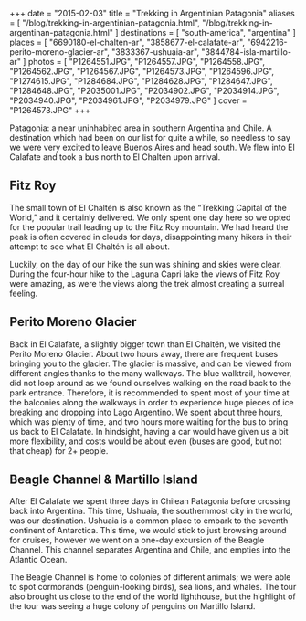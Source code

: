 +++
date    = "2015-02-03"
title   = "Trekking in Argentinian Patagonia"
aliases = [ "/blog/trekking-in-argentinian-patagonia.html", "/blog/trekking-in-argentinan-patagonia.html" ]
destinations = [ "south-america", "argentina" ]
places  = [
  "6690180-el-chalten-ar", "3858677-el-calafate-ar",
  "6942216-perito-moreno-glacier-ar", "3833367-ushuaia-ar",
  "3844784-isla-martillo-ar"
]
photos = [
  "P1264551.JPG", "P1264557.JPG", "P1264558.JPG", "P1264562.JPG", "P1264567.JPG",
  "P1264573.JPG", "P1264596.JPG", "P1274615.JPG", "P1284684.JPG", "P1284628.JPG",
  "P1284647.JPG", "P1284648.JPG", "P2035001.JPG", "P2034902.JPG", "P2034914.JPG",
  "P2034940.JPG", "P2034961.JPG", "P2034979.JPG"
]
cover = "P1264573.JPG"
+++

Patagonia: a near uninhabited area in southern Argentina and Chile. A destination which had been on our list for quite a while, so needless to say we were very excited to leave Buenos Aires and head south. We flew into El Calafate and took a bus north to El Chaltén upon arrival.

<!--more-->
## Fitz Roy
The small town of El Chaltén is also known as the “Trekking Capital of the World,” and it certainly delivered. We only spent one day here so we opted for the popular trail leading up to the Fitz Roy mountain. We had heard the peak is often covered in clouds for days, disappointing many hikers in their attempt to see what El Chaltén is all about.

Luckily, on the day of our hike the sun was shining and skies were clear. During the four-hour hike to the Laguna Capri lake the views of Fitz Roy were amazing, as were the views along the trek almost creating a surreal feeling.

## Perito Moreno Glacier
Back in El Calafate, a slightly bigger town than El Chaltén, we visited the Perito Moreno Glacier. About two hours away, there are frequent buses bringing you to the glacier. The glacier is massive, and can be viewed from different angles thanks to the many walkways. The blue walktrail, however, did not loop around as we found ourselves walking on the road back to the park entrance. Therefore, it is recommended to spent most of your time at the balconies along the walkways in order to experience huge pieces of ice breaking and dropping into Lago Argentino. We spent about three hours, which was plenty of time, and two hours more waiting for the bus to bring us back to El Calafate. In hindsight, having a car would have given us a bit more flexibility, and costs would be about even (buses are good, but not that cheap) for 2+ people.

## Beagle Channel & Martillo Island
After El Calafate we spent three days in Chilean Patagonia before crossing back into Argentina. This time, Ushuaia, the southernmost city in the world, was our destination. Ushuaia is a common place to embark to the seventh continent of Antarctica. This time, we would stick to just browsing around for cruises, however we went on a one-day excursion of the Beagle Channel. This channel separates Argentina and Chile, and empties into the Atlantic Ocean.

The Beagle Channel is home to colonies of different animals; we were able to spot cormorands (penguin-looking birds), sea lions, and whales. The tour also brought us close to the end of the world lighthouse, but the highlight of the tour was seeing a huge colony of penguins on Martillo Island.
